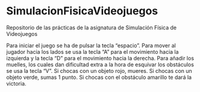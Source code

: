 # SimulacionFisicaVideojuegos
Repositorio de las prácticas de la asignatura de Simulación Física de Videojuegos

Para iniciar el juego se ha de pulsar la tecla “espacio”.
Para mover al jugador hacia los lados se usa la tecla “A” para el movimiento hacia la izquierda y la tecla “D” para el movimiento hacia la derecha.
Para añadir los muelles, los cuales dan dificultad extra a la hora de esquivar los obstáculos se usa la tecla “V”.
Si chocas con un objeto rojo, mueres.
Si chocas con un objeto verde, sumas 1 punto.
Si chocas con el obstáculo amarillo te dará la victoria.
